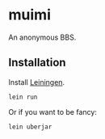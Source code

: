 # muimi
An anonymous BBS.

## Installation
Install [Leiningen](https://leiningen.org/).

    lein run

Or if you want to be fancy:

    lein uberjar
